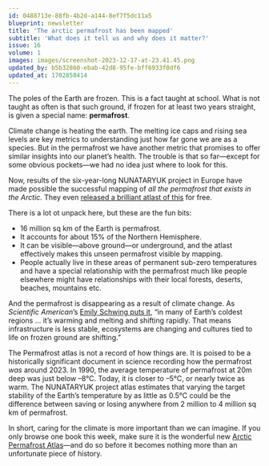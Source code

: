 ```yaml
---
id: 0488713e-88fb-4b2d-a144-8ef7f5dc11a5
blueprint: newsletter
title: 'The arctic permafrost has been mapped'
subtitle: 'What does it tell us and why does it matter?'
issue: 16
volume: 1
images: images/screenshot-2023-12-17-at-23.41.45.png
updated_by: b5b32860-ebab-42d8-95fe-bff6933f0df6
updated_at: 1702858414
---
```

The poles of the Earth are frozen. This is a fact taught at school. What is not taught as often is that such ground, if frozen for at least two years straight, is given a special name: **permafrost**.

Climate change is heating the earth. The melting ice caps and rising sea levels are key metrics to understanding just how far gone we are as a species. But in the permafrost we have another metric that promises to offer similar insights into our planet’s health. The trouble is that so far—except for some obvious pockets—we had no idea just where to look for this.

Now, results of the six-year-long <abbr>NUNATARYUK</abbr> project in Europe have made possible the successful mapping of _all the permafrost that exists in the Arctic._ They even [released a brilliant atlast of this](https://gridarendal-website-live.s3.amazonaws.com/production/documents/:s_document/1041/original/PermafrostAtlas_20oct_finaldraft.pdf?1697708753) for free.

There is a lot ot unpack here, but these are the fun bits:
- 16 million sq km of the Earth is permafrost.
- It accounts for about 15% of the Northern Hemisphere.
- It can be visible—above ground—or underground, and the atlast effectively makes this unseen permafrost visible by mapping.
- People actually live in these areas of permanent sub-zero temperatures and have a special relationship with the permafrost much like people elsewhere might have relationships with their local forests, deserts, beaches, mountains etc.

And the permafrost is disappearing as a result of climate change. As _Scientific American_’s [Emily Schwing puts it](https://www.scientificamerican.com/podcast/episode/researchers-just-created-the-worlds-first-permafrost-atlas-of-the-entire-arctic/), “in many of Earth’s coldest regions ... it’s warming and melting and shifting rapidly. That means infrastructure is less stable, ecosystems are changing and cultures tied to life on frozen ground are shifting.”

The Permafrost atlas is not a record of how things are. It is poised to be a historically significant document in science recording how the permafrost _was_ around 2023. In 1990, the average temperature of permafrost at 20m deep was just below –8°C. Today, it is closer to –5°C, or nearly twice as warm. The <abbr>NUNATARYUK</abbr> project atlas estimates that varying the target stability of the Earth’s temperature by as little as 0.5°C could be the difference between saving or losing anywhere from 2 million to 4 million sq km of permafrost.

In short, caring for the climate is more important than we can imagine. If you only browse one book this week, make sure it is the wonderful new [Arctic Permafrost Atlas](https://gridarendal-website-live.s3.amazonaws.com/production/documents/:s_document/1041/original/PermafrostAtlas_20oct_finaldraft.pdf?1697708753)—and do so before it becomes nothing more than an unfortunate piece of history.
